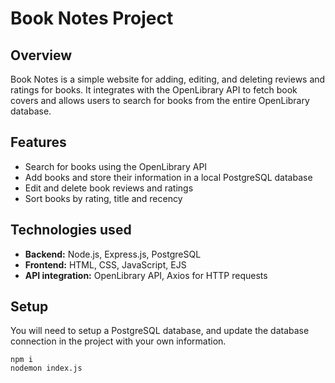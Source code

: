 # Book Notes Project
## Overview
Book Notes is a simple website for adding, editing, and deleting reviews 
and ratings for books. It integrates with the OpenLibrary API to fetch book covers 
and allows users to search for books from the entire OpenLibrary database. 

## Features
- Search for books using the OpenLibrary API
- Add books and store their information in a local PostgreSQL database
- Edit and delete book reviews and ratings
- Sort books by rating, title and recency
  
## Technologies used
- **Backend:** Node.js, Express.js, PostgreSQL
- **Frontend:** HTML, CSS, JavaScript, EJS
- **API integration:** OpenLibrary API, Axios for HTTP requests

## Setup 
You  will need to setup a PostgreSQL database, and update the database connection in the project
with your own information.

```
npm i
nodemon index.js
```
